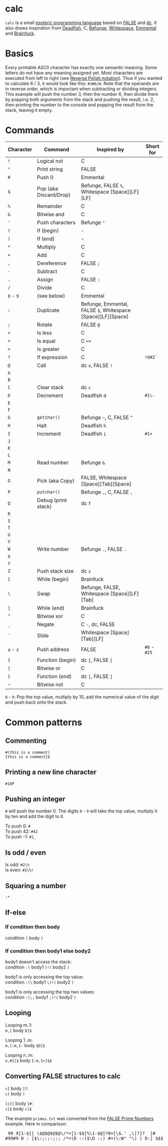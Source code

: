 # calc
`calc` is a small [esoteric programming language](https://en.wikipedia.org/wiki/Esoteric_programming_language "esoteric programming language") based on [FALSE](https://esolangs.org/wiki/FALSE "FALSE") and [dc](https://esolangs.org/wiki/Dc "dc"). It also draws inspiration from [Deadfish](https://esolangs.org/wiki/Deadfish "Deadfish"), C, [Befunge](https://esolangs.org/wiki/Befunge "Befunge"), [Whitespace](https://esolangs.org/wiki/Whitespace "Whitespace"), [Emmental](https://esolangs.org/wiki/Emmental "Emmental") and [Brainfuck](https://esolangs.org/wiki/Brainfuck "Brainfuck").

# Basics
Every printable ASCII character has exactly one semantic meaning. Some letters do not have any meaning assigned yet. Most characters are executed from left to right (see [Reverse Polish notation](https://en.wikipedia.org/wiki/Reverse_Polish_notation "RPN")). Thus if you wanted to calculate 6 / 3, it would look like this: `#3#6/W`. Note that the operands are in reverse order, which is important when subtracting or dividing integers. This example will push the number 3, then the number 6, then divide them by popping both arguments from the stack and pushing the result, i.e. 2, then printing the number to the console and popping the result from the stack, leaving it empty.

# Commands

|Character          |Command               |Inspired by                                                      |Short for   |
|-------------------|----------------------|-----------------------------------------------------------------|------------|
|`!`                |Logical not           |C                                                                |            |
|`"`                |Print string          |FALSE                                                            |            |
|`#`                |Push 0                |Emmental                                                         |            |
|`$`                |Pop (aka Discard/Drop)|Befunge, FALSE `%`, Whitespace \[Space\]\[LF\]\[LF\]             |            |
|`%`                |Remainder             |C                                                                |            |
|`&`                |Bitwise and           |C                                                                |            |
|`'`                |Push characters       |Befunge `"`                                                      |            |
|`(`                |If (begin)            |-                                                                |            |
|`)`                |If (end)              |-                                                                |            |
|`*`                |Multiply              |C                                                                |            |
|`+`                |Add                   |C                                                                |            |
|`,`                |Dereference           |FALSE `;`                                                        |            |
|`-`                |Subtract              |C                                                                |            |
|`.`                |Assign                |FALSE `:`                                                        |            |
|`/`                |Divide                |C                                                                |            |
|`0` - `9`          |(see below)           |Emmental                                                         |            |
|`:`                |Duplicate             |Befunge, Emmental, FALSE `$`, Whitespace \[Space\]\[LF\]\[Space\]|            |
|`;`                |Rotate                |FALSE `@`                                                        |            |
|`<`                |Is less               |C                                                                |            |
|`=`                |Is equal              |C `==`                                                           |            |
|`>`                |Is greater            |C                                                                |            |
|`?`                |If expression         |C                                                                |`` !O#2` `` |
|`@`                |Call                  |dc `x`, FALSE `!`                                                |            |
|`A`                |                      |                                                                 |            |
|`B`                |                      |                                                                 |            |
|`C`                |Clear stack           |dc `c`                                                           |            |
|`D`                |Decrement             |Deadfish `d`                                                     |`#1\-`      |
|`E`                |                      |                                                                 |            |
|`F`                |                      |                                                                 |            |
|`G`                |`getchar()`           |Befunge `~`, C, FALSE `^`                                        |            |
|`H`                |Halt                  |Deadfish `h`                                                     |            |
|`I`                |Increment             |Deadfish `i`                                                     |`#1+`       |
|`J`                |                      |                                                                 |            |
|`K`                |                      |                                                                 |            |
|`L`                |                      |                                                                 |            |
|`M`                |Read number           |Befunge `&`                                                      |            |
|`N`                |                      |                                                                 |            |
|`O`                |Pick (aka Copy)       |FALSE, Whitespace \[Space\]\[Tab\]\[Space\]                      |            |
|`P`                |`putchar()`           |Befunge `,`, C, FALSE `,`                                        |            |
|`Q`                |Debug (print stack)   |dc `f`                                                           |            |
|`R`                |                      |                                                                 |            |
|`S`                |                      |                                                                 |            |
|`T`                |                      |                                                                 |            |
|`U`                |                      |                                                                 |            |
|`V`                |                      |                                                                 |            |
|`W`                |Write number          |Befunge `.`, FALSE `.`                                           |            |
|`X`                |                      |                                                                 |            |
|`Y`                |                      |                                                                 |            |
|`Z`                |Push stack size       |dc `z`                                                           |            |
|`[`                |While (begin)         |Brainfuck                                                        |            |
|`\`                |Swap                  |Befunge, FALSE, Whitespace \[Space\]\[LF\]\[Tab\]                |            |
|`]`                |While (end)           |Brainfuck                                                        |            |
|`^`                |Bitwise xor           |C                                                                |            |
|`_`                |Negate                |C `-`, dc, FALSE                                                 |            |
|`` ` ``            |Slide                 |Whitespace \[Space\]\[Tab\]\[LF\]                                |            |
|`a` - `z`          |Push address          |FALSE                                                            |`#0` - `#25`|
|`{`                |Function (begin)      |dc `[`, FALSE `[`                                                |            |
|<code>&#124;</code>|Bitwise or            |C                                                                |            |
|`}`                |Function (end)        |dc `]`, FALSE `]`                                                |            |
|`~`                |Bitwise not           |C                                                                |            |

`0` - `9`: Pop the top value, multiply by 10, add the numerical value of the digit and push back onto the stack.

# Common patterns

## Commenting
`#(this is a comment)`  
`{this is a comment}$`

## Printing a new line character

`#10P`

## Pushing an integer

`#` will push the number 0. The digits `0` - `9` will take the top value, multiply it by ten and add the digit to it.

To push 0: `#`  
To push 42: `#42`  
To push -1: `#1_`

## Is odd / even

Is odd: `#2\%`  
Is even: `#2\%!`

## Squaring a number

`:*`

## If-else

### If condition then body

condition `(` body `)`

### If condition then body1 else body2

body1 doesn't access the stack:  
condition `:(` body1 `)!(` body2 `)`

body1 is only accessing the top value:  
condition `:(\` body1 `\)!(` body2 `)`

body1 is only accessing the top two values:  
condition `:(;;` body1 `;)!(` body2 `)`

## Looping

Looping m..1:  
`m,[` body `D]$`

Looping 1..m:  
`m,[:m,I-` body `$D]$`

Looping n..m:  
`n,#1[$` body `I:m,I>]$$`

## Converting FALSE structures to calc

`c[` body `]?`:  
`c(` body `)`

`[c][` body `]#`:  
`c[$` body `c]$`

The example `primes.txt` was converted from the [FALSE Prime Numbers](http://strlen.com/false-language "FALSE Prime Numbers") example. Here in comparison:  
<pre> 99 9[1-$][ \$@$@$@$@\/*=[1-$$[%\1-$@]?0=[\$.' ,\]?]?  ]#
#99#9 D : [$\:;:;:;:; /*=(D ::($\D :;) #=(\:W" "\) ) D:] $$$</pre>
